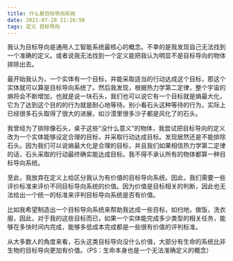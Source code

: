 ```yaml
---
title: 什么是目标导向系统
date: 2021-07-28 21:16:50
tags: 定义 目标导向
---
```


我认为目标导向是通用人工智能系统最核心的概念。不幸的是我发现自己无法找到一个准确的定义。或者说我无法找到一个定义能把我认为明显不是目标导向的物体排除出去。

最开始我认为，一个实体有一个目标，并能采取适当的行动达成这个目标，那这个实体就可以算是目标导向系统了。然后我发现，根据热力学第二定律，整个宇宙的熵将会不断增加，也就是说一块石头，我们也可以说它有一个目标就是熵最大化，它为了达到这个目的的行为就是耐心地等待。别小看石头这种等待的行为，实际上已经很多石头取得了很大的进展，如沙漠里很多沙子都是风化了的石头。

我曾经为了排除像石头，桌子这些"没什么意义"的物体，我尝试把目标导向的定义改为一个实体能够设定合理的目标，并采取行动达成目标。发现居然还是不能排除石头。因为我们可以说熵最大化是合理的目标，并且我们如果相信热力学第二定律的话，石头采取的行动最终确实能达成目标。我不得不承认所有的物体都算一种目标导向系统。

至此，我放弃在定义上给区分我认为有价值的目标导向系统。因此，我们需要一些评价标准来评价不同目标导向系统的价值。因为价值是目标相关的判断，因此也无法给出一个统一的标准来评判目标导向系统是否有价值。

比如我希望制造出一个目标导向系统来帮助我达成一些目标，如扫地，做饭，洗衣服，因此，对于我的这些目标而已，如果一个实体能完成多少类型的相关任务，能够在多快时间内完成，能够多低成本完成都是一些很有价值的评判标准。

从大多数人的角度来看，石头这类目标导向没什么价值，大部分有生命的系统比非生物的目标导向更加有价值。（PS：生命本身也是一个无法准确定义的概念）
